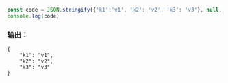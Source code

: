 ```js
const code = JSON.stringify({'k1':'v1', 'k2': 'v2', 'k3': 'v3'}, null, 4)
console.log(code)
```
### 输出：
```
{
    "k1": "v1",
    "k2": "v2",
    "k3": "v3"
}
```
